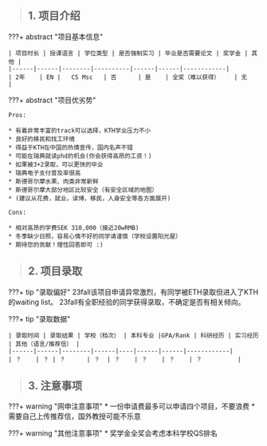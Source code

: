 > ## **1. 项目介绍**

???+ abstract "项目基本信息" 

    | 项目时长 | 授课语言 | 学位类型 | 是否强制实习 | 毕业是否需要论文 | 奖学金 | 其他 |
    |------|------|--------|----------|------|------|------------|
    | 2年    | EN |   CS Msc   | 否      | 是    | 全奖（难以获得）    | 无          |

???+ abstract "项目优劣势" 

    Pros:
    
    * 有着非常丰富的track可以选择，KTH学业压力不小
    * 良好的移民和找工环境
    * 得益于KTH在中国的热情宣传，国内名声不错
    * 可能在瑞典就读phd的机会(你会获得高昂的工资！)
    * 如果被3+2录取，可以更快的毕业
    * 瑞典电子支付普及率很高
    * 斯德哥尔摩水果、肉类非常新鲜
    * 斯德哥尔摩大部分地区比较安全（有安全区域的地图）
    * (建议从花费，就业，读博，移民，人身安全等各方面展开)
    
    Cons:

    * 相对高昂的学费SEK 310,000（接近20wRMB)
    * 冬季缺少日照，容易心情不好的同学请谨慎（学校设置阳光屋）
    * 期待您的贡献！理性回答即可 :)

> ## **2. 项目录取**

???+ tip "录取偏好"
    23fall该项目申请异常激烈，有同学被ETH录取但进入了KTH的waiting list。
    23fall有全职经验的同学获得录取，不确定是否有相关倾向。

???+ tip "录取数据"

    | 录取时间 | 录取结果 | 学校（档次） | 本科专业 |GPA/Rank | 科研经历 | 实习经历 | 其他（语言/推荐信） |
    |------|------|--------|------|----|------|------|------------|
    | ？    | ？ | ？      | ？  | ？    | ？    | ？    | ？          |


> ## **3. 注意事项**

???+ warning "网申注意事项"
    * 一份申请费最多可以申请四个项目，不要浪费
    * 需要自己上传推荐信，国外教授可能不乐意

???+ warning "其他注意事项"
    * 奖学金全奖会考虑本科学校QS排名

